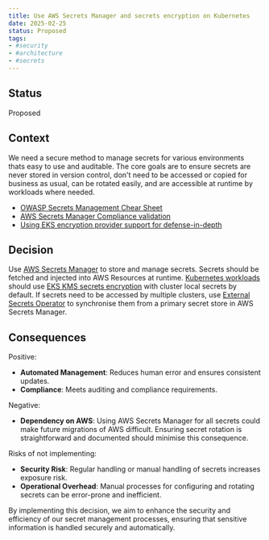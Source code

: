 ```yaml
---
title: Use AWS Secrets Manager and secrets encryption on Kubernetes
date: 2025-02-25
status: Proposed
tags:
- #security
- #architecture
- #secrets
---
```


## Status

Proposed

## Context

We need a secure method to manage secrets for various environments thats easy to use and auditable. The core goals are to ensure secrets are never stored in version control, don't need to be accessed or copied for business as usual, can be rotated easily, and are accessible at runtime by workloads where needed.

- [OWASP Secrets Management Chear Sheet](https://cheatsheetseries.owasp.org/cheatsheets/Secrets_Management_Cheat_Sheet.html)
- [AWS Secrets Manager Compliance validation](https://docs.aws.amazon.com/secretsmanager/latest/userguide/secretsmanager-compliance.html)
- [Using EKS encryption provider support for defense-in-depth](https://aws.amazon.com/blogs/containers/using-eks-encryption-provider-support-for-defense-in-depth/)

## Decision

Use [AWS Secrets Manager](https://docs.aws.amazon.com/secretsmanager/latest/userguide/intro.html) to store and manage secrets. Secrets should be fetched and injected into AWS Resources at runtime. [Kubernetes workloads](../operations/002-workloads.md) should use [EKS KMS secrets encryption](https://docs.aws.amazon.com/eks/latest/userguide/enable-kms.html) with cluster local secrets by default. If secrets need to be accessed by multiple clusters, use [External Secrets Operator](https://external-secrets.io/latest/) to synchronise them from a primary secret store in AWS Secrets Manager.

## Consequences

Positive:

- **Automated Management**: Reduces human error and ensures consistent updates.
- **Compliance**: Meets auditing and compliance requirements.

Negative:

- **Dependency on AWS**: Using AWS Secrets Manager for all secrets could make future migrations of AWS difficult. Ensuring secret rotation is straightforward and documented should minimise this consequence.

Risks of not implementing:

- **Security Risk**: Regular handling or manual handling of secrets increases exposure risk.
- **Operational Overhead**: Manual processes for configuring and rotating secrets can be error-prone and inefficient.

By implementing this decision, we aim to enhance the security and efficiency of our secret management processes, ensuring that sensitive information is handled securely and automatically.